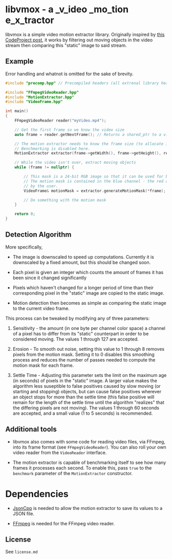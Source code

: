 # libvmox - a _v_ideo _mo_tion e_x_tractor

libvmox is a simple video motion extractor library. Originally inspired by
[this CodeProject post](http://www.codeproject.com/Articles/10248/Motion-Detection-Algorithms),
it works by filtering out moving objects in the video stream then comparing this "static" image
to said stream.

## Example

Error handling and whatnot is omitted for the sake of brevity.


```cpp
#include "precomp.hpp" // Precompiled headers (all extrenal library headers)

#include "FFmpegVideoReader.hpp"
#include "MotionExtractor.hpp"
#include "VideoFrame.hpp"

int main()
{
	FFmpegVideoReader reader("myVideo.mp4");

	// Get the first frame so we know the video size
	auto frame = reader.getNextFrame(); // Returns a shared_ptr to a video frame

	// The motion extractor needs to know the frame size (to allocate internal buffers) and the frame rate.
	// Benchmarking is disabled here.
	MotionExtractor extractor(frame->getWidth(), frame->getHeight(), reader.getFPS(), false);

	// While the video isn't over, extract moving objects
	while (frame != nullptr) {

		// This mask is a 24-bit RGB image so that it can be used for both display and programmatic purposes.
		// The motion mask is contained in the blue channel - the red and green channels can be used as-desired
		// by the user.
		VideoFrame& motionMask = extractor.generateMotionMask(*frame);

		// Do something with the motion mask
	}

	return 0;
}
```

## Detection Algorithm

More specifically,

- The image is downscaled to speed up computations. Currently it is downscaled by a fixed amount,
  but this should be changed soon.

- Each pixel is given an integer which counts the amount of frames it has been since it changed significantly

- Pixels which haven't changed for a longer period of time than their corresponding pixel in the "static" image are
  copied to the static image.

- Motion detection then becomes as simple as comparing the static image to the current video frame. 

This process can be tweaked by modifying any of three parameters:

1. Sensitivity - the amount (in one byte per channel color space) a channel of a pixel has to differ from its
                 "static" counterpart in order to be considered moving. The values 1 through 127 are accepted.

2. Erosion - To smooth out noise, setting this value to 1 through 8 removes pixels from the motion mask. Setting it
             to 0 disables this smoothing process and reduces the number of passes needed to compute the motion mask
             for each frame.

3. Settle Time - Adjusting this parameter sets the limit on the maximum age (in seconds) of pixels
                 in the "static" image. A larger value makes the algorithm less suseptible to false positives
                 caused by slow moving (or starting and stopping) objects, but can cause false positives
                 wherever an object stops for more than the settle time
                 (this false positive will remain for the length of the settle time until the algorithm "realizes"
                 that the differing pixels are not moving). The values 1 through 60 seconds are accepted, and a small
                 value (1 to 5 seconds) is recommended.

## Additional tools

- libvmox also comes with some code for reading video files, via FFmpeg, into its frame format
  (see `FFmpegVideoReader`). You can also roll your own video reader from the `VideoReader` interface.

- The motion extractor is capable of benchmarking itself to see how many frames it processes each second.
  To enable this, pass `true` to the `benchmark` parameter of the `MotionExtractor` constructor.

# Dependencies

- [JsonCpp](http://jsoncpp.sourceforge.net/) is needed to allow the motion extractor to save its values to a JSON file.

- [FFmpeg](http://www.ffmpeg.org/) is needed for the FFmpeg video reader.

## License

See `license.md`
